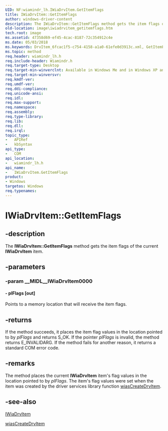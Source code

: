 ```yaml
---
UID: NF:wiamindr_lh.IWiaDrvItem.GetItemFlags
title: IWiaDrvItem::GetItemFlags
author: windows-driver-content
description: The IWiaDrvItem::GetItemFlags method gets the item flags of the current IWiaDrvItem item.
old-location: image\iwiadrvitem_getitemflags.htm
tech.root: image
ms.assetid: 47358d69-ef45-4cac-8187-72c354912c4e
ms.date: 05/03/2018
ms.keywords: DrvItem_6fcac1f5-c754-4158-a1a0-61efe0d3913c.xml, GetItemFlags, GetItemFlags method [Imaging Devices], GetItemFlags method [Imaging Devices],IWiaDrvItem interface, IWiaDrvItem interface [Imaging Devices],GetItemFlags method, IWiaDrvItem.GetItemFlags, IWiaDrvItem::GetItemFlags, image.iwiadrvitem_getitemflags, wiamindr_lh/IWiaDrvItem::GetItemFlags
ms.topic: method
req.header: wiamindr_lh.h
req.include-header: Wiamindr.h
req.target-type: Desktop
req.target-min-winverclnt: Available in Windows Me and in Windows XP and later versions of the Windows operating systems.
req.target-min-winversvr: 
req.kmdf-ver: 
req.umdf-ver: 
req.ddi-compliance: 
req.unicode-ansi: 
req.idl: 
req.max-support: 
req.namespace: 
req.assembly: 
req.type-library: 
req.lib: 
req.dll: 
req.irql: 
topic_type:
-	APIRef
-	kbSyntax
api_type:
-	COM
api_location:
-	wiamindr_lh.h
api_name:
-	IWiaDrvItem.GetItemFlags
product:
- Windows
targetos: Windows
req.typenames: 
---
```


# IWiaDrvItem::GetItemFlags


## -description


The <b>IWiaDrvItem::GetItemFlags</b> method gets the item flags of the current <b>IWiaDrvItem</b> item.


## -parameters




### -param __MIDL__IWiaDrvItem0000






#### - plFlags [out]

Points to a memory location that will receive the item flags.


## -returns



If the method succeeds, it places the item flag values in the location pointed to by <i>plFlags</i> and returns S_OK. If the pointer <i>plFlags</i> is invalid, the method returns E_INVALIDARG. If the method fails for another reason, it returns a standard COM error code.




## -remarks



The method places the current <b>IWiaDrvItem</b> item's flag values in the location pointed to by <i>pIFlags</i>. The item's flag values were set when the item was created by the driver services library function <a href="https://msdn.microsoft.com/library/windows/hardware/ff549160">wiasCreateDrvItem</a>.




## -see-also




<a href="https://msdn.microsoft.com/0609e1b2-48df-413c-90bd-d7ddea26510a">IWiaDrvItem</a>



<a href="https://msdn.microsoft.com/library/windows/hardware/ff549160">wiasCreateDrvItem</a>
 

 

